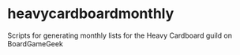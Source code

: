 # heavycardboardmonthly
Scripts for generating monthly lists for the Heavy Cardboard guild on BoardGameGeek
